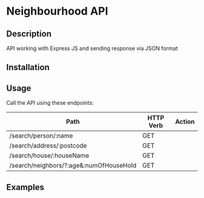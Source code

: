 # Neighbourhood API

## Description

API working with Express JS and sending response via JSON format


## Installation



## Usage

Call the API using these endpoints:

Path | HTTP Verb | Action
--- | --- | ---
/search/person/:name | GET |
/search/address/:postcode | GET |
/search/house/:houseName | GET |
/search/neighbors/?:age&:numOfHouseHold | GET |


## Examples
